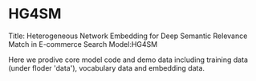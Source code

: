 # HG4SM
Title: Heterogeneous Network Embedding for Deep Semantic Relevance Match in E-commerce Search
Model:HG4SM

Here we prodive core model code and demo data including training data (under floder 'data'), vocabulary data and embedding data.
